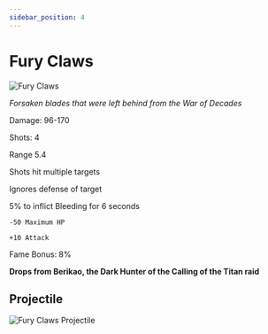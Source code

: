 ```yaml
---
sidebar_position: 4
---
```


# Fury Claws

![Fury Claws](https://vwiki.valorserver.com/api/item/picture/Fury%20Claws)  

<i>Forsaken blades that were left behind from the War of Decades</i>

Damage: 96-170

Shots: 4

Range 5.4

Shots hit multiple targets

Ignores defense of target

5% to inflict Bleeding for 6 seconds

    -50 Maximum HP
    
    +10 Attack
    
Fame Bonus: 8%

**Drops from Berikao, the Dark Hunter of the Calling of the Titan raid**

## Projectile

![Fury Claws Projectile](https://cdn.discordapp.com/attachments/953134990428868629/969067810414276668/fury_claws.gif)
